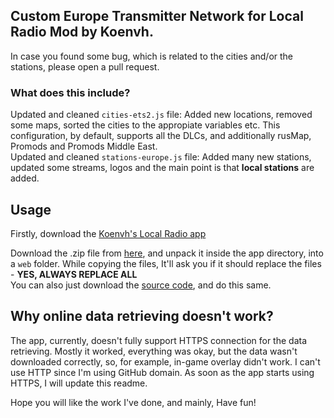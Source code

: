 ## Custom Europe Transmitter Network for Local Radio Mod by Koenvh.

In case you found some bug, which is related to the cities and/or the stations, please open a pull request.<br>

### What does this include?

Updated and cleaned `cities-ets2.js` file: Added new locations, removed some maps, sorted the cities to the appropiate variables etc. This configuration, by default, supports all the DLCs, and additionally rusMap, Promods and Promods Middle East. <br>
Updated and cleaned `stations-europe.js` file: Added many new stations, updated some streams, logos and the main point is that **local stations** are added.

## Usage

Firstly, download the [Koenvh's Local Radio app](https://github.com/koenvh1/ets2-local-radio)

Download the .zip file from [here](https://github.com/barteqcz/custom-transmitter-network/releases/latest), and unpack it inside the app directory, into a `web` folder. While copying the files, It'll ask you if it should replace the files - **YES, ALWAYS REPLACE ALL** <br>
You can also just download the [source code](https://github.com/barteqcz/ctn/archive/refs/heads/main.zip), and do this same. <br>

## Why online data retrieving doesn't work?

The app, currently, doesn't fully support HTTPS connection for the data retrieving. Mostly it worked, everything was okay, but the data wasn't downloaded correctly, so, for example, in-game overlay didn't work. I can't use HTTP since I'm using GitHub domain. As soon as the app starts using HTTPS, I will update this readme. 

Hope you will like the work I've done, and mainly, Have fun!
